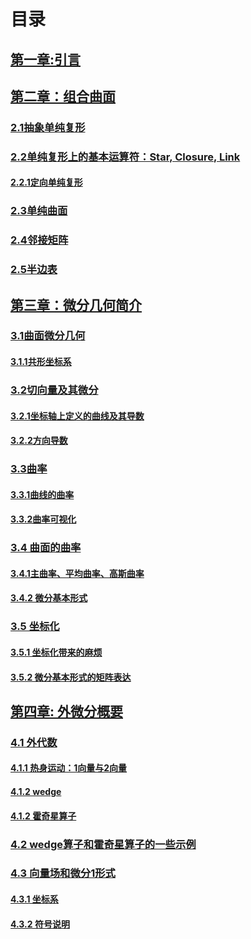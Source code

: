 # 目录

## [第一章:引言](./ch1/ch1.md)

## [第二章：组合曲面](./ch2/ch2.md)

### [2.1抽象单纯复形](./ch2/ch2.1.md)

### [2.2单纯复形上的基本运算符：Star, Closure, Link](./ch2/ch2.2.md)

#### [2.2.1定向单纯复形](./ch2/ch2.2.1.md)

### [2.3单纯曲面](./ch2/ch2.3.md)

### [2.4邻接矩阵](./ch2/ch2.4.md)

### [2.5半边表](./ch2/ch2.5.md)

## <u>第三章：微分几何简介</u>

### [3.1曲面微分几何](./ch3/ch3.1.md)

#### [3.1.1共形坐标系](./ch3/ch3.1.1.md)

### <u>3.2切向量及其微分</u>

#### [3.2.1坐标轴上定义的曲线及其导数](./ch3/ch3.2.1.md)

#### [3.2.2方向导数](./ch3/ch3.2.2.md)

### [3.3曲率](./ch3/ch3.3.md)

#### [3.3.1曲线的曲率](./ch3/ch3.3.1.md)

#### [3.3.2曲率可视化](./ch3/ch3.3.2.md)

### [3.4 曲面的曲率](./ch3/ch3.4.md)

#### [3.4.1主曲率、平均曲率、高斯曲率](./ch3/ch3.4.1.md)

#### [3.4.2 微分基本形式](./ch3/ch3.4.2.md)

### [3.5 坐标化](./ch3/ch3.5.md)

#### [3.5.1 坐标化带来的麻烦](./ch3/ch3.5.1.md)

#### [3.5.2 微分基本形式的矩阵表达](./ch3/ch3.5.2.md)

## [第四章: 外微分概要](./ch4/ch4.md)

### [4.1 外代数](./ch4/ch4.1.md)

#### [4.1.1 热身运动：1向量与2向量](./ch4/ch4.1.1.md)

#### [4.1.2 wedge](./ch4/ch4.1.2.md)

#### [4.1.2 霍奇星算子](./ch4/ch4.1.3.md)

### [4.2 wedge算子和霍奇星算子的一些示例](./ch4/ch4.2.md)

### [4.3 向量场和微分1形式](./ch4/ch4.3.md)

#### [4.3.1 坐标系](./ch4/ch4.3.1.md)

#### [4.3.2 符号说明](./ch4/ch4.3.2.md)
